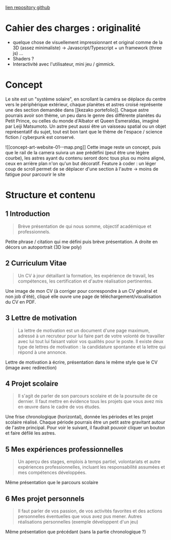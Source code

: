 [lien repository github](https://github.com/Afissard/Portfolio-Website)
# Cahier des charges : originalité
- quelque chose de visuellement impressionnant et original comme de la 3D (assez minimaliste) ->  Javascript/Typescript + un framework (three js) …
- Shaders ?
- Interactivité avec l'utilisateur, mini jeu / gimmick.
# Concept
Le site est un "système solaire", en scrollant la caméra se déplace du centre vers le périphérique extérieur, chaque planètes et astres croisé représente une des section demandée dans [[kezako portefolio]]. Chaque astre pourrais avoir son thème, un peu dans le genre des différente planètes du Petit Prince, ou celles du monde d'Albator et Queen Esmeraldas, imaginé par Leiji Matsumoto. Un astre peut aussi être un vaisseau spatial ou un objet représentatif du sujet, tout est bon tant que le thème de l'espace / science fiction / cyberpunk est conservé.

![[concept-art-website-01--map.png]]
Cette image reste un concept, puis que le rail de la camera suivra un axe prédéfini (peut être une légère courbe), les astres ayant du contenu seront donc tous plus ou moins aligné, ceux en arrière plan n'on qu'un but décoratif.
Feature à coder : un léger coup de scroll permet de se déplacer d'une section à l'autre -> moins de fatigue pour parcourir le site
# Structure et contenu
## 1 Introduction
> Brève présentation de qui nous somme, objectif académique et professionnels.

Petite phrase / citation qui me défini puis brève présentation. A droite en décors un autoportrait (3D low poly)
## 2 Curriculum Vitae
> Un CV à jour détaillant la formation, les expérience de travail, les compétences, les certification et d'autre réalisation pertinentes.

Une image de mon CV (à corriger pour correspondre à un CV général et non job d'été), cliqué elle ouvre une page de téléchargement/visualisation du CV en PDF.
## 3 Lettre de motivation
> La lettre de motivation est un document d'une page maximum, adressé à un recruteur pour lui faire part de votre volonté de travailler avec lui tout lui faisant valoir vos qualités pour le poste. Il existe deux type de lettres de motivation : la candidature spontanée et la lettre qui répond à une annonce.

Lettre de motivation à écrire, présentation dans le même style que le CV (image avec redirection)
## 4 Projet scolaire
> Il s'agit de parler de son parcours scolaire et de la poursuite de ce dernier. Il faut mettre en évidence tous les projets que vous avez mis en œuvre dans le cadre de vos études.

Une frise chronologique (horizontal), donnée les périodes et les projet scolaire réalisé.
Chaque période pourrais être un petit astre gravitant autour de l'astre principal. Pour voir le suivant, il faudrait pouvoir cliquer un bouton et faire défilé les astres. 
## 5 Mes expériences professionnelles
> Un aperçu des stages, emplois à temps partiel, volontariats et autre expériences professionnelles, incluant les responsabilité assumées et mes compétences développées.

Même présentation que le parcours scolaire
## 6 Mes projet personnels
> Il faut parler de vos passion, de vos activités favorites et des actions personnelles éventuelles que vous avez pus mener.
> Autres réalisations personnelles (exemple développent d'un jeu)

Même présentation que précédant (sans la partie chronologique ?)